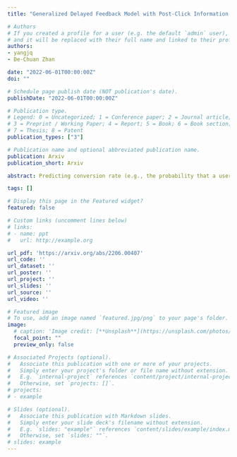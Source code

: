 ```yaml
---
title: "Generalized Delayed Feedback Model with Post-Click Information in Recommender Systems"

# Authors
# If you created a profile for a user (e.g. the default `admin` user), write the username (folder name) here 
# and it will be replaced with their full name and linked to their profile.
authors:
- yangjq
- De-Chuan Zhan

date: "2022-06-01T00:00:00Z"
doi: ""

# Schedule page publish date (NOT publication's date).
publishDate: "2022-06-01T00:00:00Z"

# Publication type.
# Legend: 0 = Uncategorized; 1 = Conference paper; 2 = Journal article;
# 3 = Preprint / Working Paper; 4 = Report; 5 = Book; 6 = Book section;
# 7 = Thesis; 8 = Patent
publication_types: ["3"]

# Publication name and optional abbreviated publication name.
publication: Arxiv
publication_short: Arxiv

abstract: Predicting conversion rate (e.g., the probability that a user will purchase an item) is a fundamental problem in machine learning based recommender systems. However, accurate conversion labels are revealed after a long delay, which harms the timeliness of recommender systems. Previous literature concentrates on utilizing early conversions to mitigate such a delayed feedback problem. In this paper, we show that post-click user behaviors are also informative to conversion rate prediction and can be used to improve timeliness. We propose a generalized delayed feedback model (GDFM) that unifies both post-click behaviors and early conversions as stochastic post-click information, which could be utilized to train GDFM in a streaming manner efficiently. Based on GDFM, we further establish a novel perspective that the performance gap introduced by delayed feedback can be attributed to a temporal gap and a sampling gap. Inspired by our analysis, we propose to measure the quality of post-click information with a combination of temporal distance and sample complexity. The training objective is re-weighted accordingly to highlight informative and timely signals. We validate our analysis on public datasets, and experimental performance confirms the effectiveness of our method.

tags: []

# Display this page in the Featured widget?
featured: false

# Custom links (uncomment lines below)
# links:
# - name: ppt
#   url: http://example.org

url_pdf: 'https://arxiv.org/abs/2206.00407'
url_code: ''
url_dataset: ''
url_poster: ''
url_project: ''
url_slides: ''
url_source: ''
url_video: ''

# Featured image
# To use, add an image named `featured.jpg/png` to your page's folder. 
image:
  # caption: 'Image credit: [**Unsplash**](https://unsplash.com/photos/pLCdAaMFLTE)'
  focal_point: ""
  preview_only: false

# Associated Projects (optional).
#   Associate this publication with one or more of your projects.
#   Simply enter your project's folder or file name without extension.
#   E.g. `internal-project` references `content/project/internal-project/index.md`.
#   Otherwise, set `projects: []`.
# projects:
# - example

# Slides (optional).
#   Associate this publication with Markdown slides.
#   Simply enter your slide deck's filename without extension.
#   E.g. `slides: "example"` references `content/slides/example/index.md`.
#   Otherwise, set `slides: ""`.
# slides: example
---
```

<!-- 
{{% callout note %}}
Click the *Cite* button above to demo the feature to enable visitors to import publication metadata into their reference management software.
{{% /callout %}}

{{% callout note %}}
Create your slides in Markdown - click the *Slides* button to check out the example.
{{% /callout %}} -->

<!-- Supplementary notes can be added here, including [code, math, and images](https://wowchemy.com/docs/writing-markdown-latex/). -->
